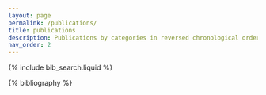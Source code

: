 ```yaml
---
layout: page
permalink: /publications/
title: publications
description: Publications by categories in reversed chronological order.
nav_order: 2
---
```


<!-- _pages/publications.md -->

<!-- Bibsearch Feature -->

{% include bib_search.liquid %}

<div class="publications">

{% bibliography %}

</div>
